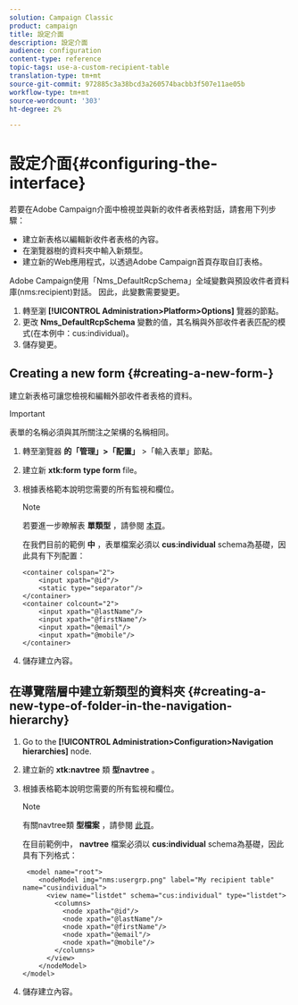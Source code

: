 ```yaml
---
solution: Campaign Classic
product: campaign
title: 設定介面
description: 設定介面
audience: configuration
content-type: reference
topic-tags: use-a-custom-recipient-table
translation-type: tm+mt
source-git-commit: 972885c3a38bcd3a260574bacbb3f507e11ae05b
workflow-type: tm+mt
source-wordcount: '303'
ht-degree: 2%

---
```



# 設定介面{#configuring-the-interface}

若要在Adobe Campaign介面中檢視並與新的收件者表格對話，請套用下列步驟：

* 建立新表格以編輯新收件者表格的內容。
* 在瀏覽器樹的資料夾中輸入新類型。
* 建立新的Web應用程式，以透過Adobe Campaign首頁存取自訂表格。

Adobe Campaign使用「Nms_DefaultRcpSchema」全域變數與預設收件者資料庫(nms:recipient)對話。 因此，此變數需要變更。

1. 轉至瀏 **[!UICONTROL Administration>Platform>Options]** 覽器的節點。
1. 更改 **Nms_DefaultRcpSchema** 變數的值，其名稱與外部收件者表匹配的模式(在本例中：cus:individual)。
1. 儲存變更。

## Creating a new form {#creating-a-new-form-}

建立新表格可讓您檢視和編輯外部收件者表格的資料。

>[!IMPORTANT]
>
>表單的名稱必須與其所關注之架構的名稱相同。

1. 轉至瀏覽器 **的「管理」>「配置」** >「輸入表單」節點。
1. 建立新 **xtk:form** **type form** file。
1. 根據表格範本說明您需要的所有監視和欄位。

   >[!NOTE]
   >
   >若要進一步瞭解表 **單類型** ，請參閱 [本頁](../../configuration/using/identifying-a-form.md)。

   在我們目前的範例 **中** ，表單檔案必須以 **cus:individual** schema為基礎，因此具有下列配置：

   ```
   <container colspan="2">
       <input xpath="@id"/>
       <static type="separator"/>
   </container>
   <container colcount="2">
       <input xpath="@lastName"/>
       <input xpath="@firstName"/>
       <input xpath="@email"/>
       <input xpath="@mobile"/>
   </container> 
   ```

1. 儲存建立內容。

## 在導覽階層中建立新類型的資料夾 {#creating-a-new-type-of-folder-in-the-navigation-hierarchy}

1. Go to the **[!UICONTROL Administration>Configuration>Navigation hierarchies]** node.
1. 建立新的 **xtk:navtree** 類 **型navtree** 。
1. 根據表格範本說明您需要的所有監視和欄位。

   >[!NOTE]
   >
   >有關navtree類 **型檔案** ，請參閱 [此頁](../../configuration/using/about-navigation-hierarchy.md)。

   在目前範例中， **navtree** 檔案必須以 **cus:individual** schema為基礎，因此具有下列格式：

   ```
    <model name="root">
       <nodeModel img="nms:usergrp.png" label="My recipient table" name="cusindividual">
         <view name="listdet" schema="cus:individual" type="listdet">
           <columns>
             <node xpath="@id"/>
             <node xpath="@lastName"/>
             <node xpath="@firstName"/>
             <node xpath="@email"/>
             <node xpath="@mobile"/>
           </columns>
         </view>
       </nodeModel>
   </model>
   ```

1. 儲存建立內容。


